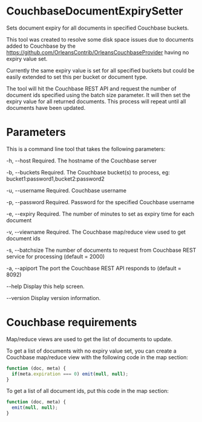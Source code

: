 # CouchbaseDocumentExpirySetter
Sets document expiry for all documents in specified Couchbase buckets.

This tool was created to resolve some disk space issues due to documents added to Couchbase by the https://github.com/OrleansContrib/OrleansCouchbaseProvider having no expiry value set. 

Currently the same expiry value is set for all specified buckets but could be easily extended to set this per bucket or document type.

The tool will hit the Couchbase REST API and request the number of document ids specified using the batch size parameter. It will then set the expiry value for all returned documents. This process will repeat until all documents have been updated. 

# Parameters

This is a command line tool that takes the following parameters:

-h, --host         Required. The hostname of the Couchbase server

-b, --buckets      Required. The Couchbase bucket(s) to process, eg: bucket1:password1,bucket2:password2

-u, --username     Required. Couchbase username

-p, --password     Required. Password for the specified Couchbase username

-e, --expiry       Required. The number of minutes to set as expiry time for each document

-v, --viewname     Required. The Couchbase map/reduce view used to get document ids

-s, --batchsize    The number of documents to request from Couchbase REST service for processing (default = 2000)

-a, --apiport      The port the Couchbase REST API responds to (default = 8092)

--help             Display this help screen.

--version          Display version information.

# Couchbase requirements

Map/reduce views are used to get the list of documents to update.

To get a list of documents with no expiry value set, you can create a Couchbase map/reduce view with the following code in the map section:

```javascript
function (doc, meta) {
  if(meta.expiration === 0) emit(null, null);
}
```

To get a list of all document ids, put this code in the map section:

```javascript
function (doc, meta) {
  emit(null, null);
}
```
